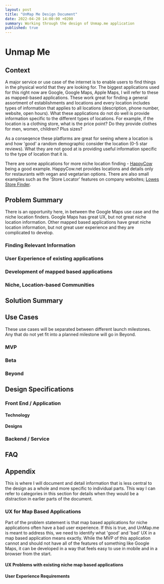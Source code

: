 ```yaml
---
layout: post
title: "UnMap Me Design Document"
date: 2022-04-20 14:00:00 +0200
summary: Working through the design of Unmap.me application
published: true
---
```


# Unmap Me

## Context

A major service or use case of the internet is to enable users to find things in the physical world that they are looking for. The biggest applications used for this right now are Google, Google Maps, Apple Maps, I will refer to these as mapped-based applications. These work great for finding a general assortment of establishments and locations and every location includes types of information that applies to all locations (description, phone number, website, open hours). What these applications do not do well is provide information specific to the different types of locations. For example, if the location is a clothing store, what is the price point? Do they provide clothes for men, women, children? Plus sizes?

As a conseqence these platforms are great for seeing where a location is and how 'good' a random demographic consider the location (0-5 star reviews). What they are not good at is providing useful information specific to the type of location that it is.

There are some applications for more niche location finding - [HappyCow](HappyCow.net) being a good example. HappyCow.net provides locations and details only for restaurants with vegan and vegetarian options. There are also small examples such as the 'Store Locator' features on company websites; [Lowes Store Finder](https://www.lowes.com/store/).

## Problem Summary

There is an opportunity here, in between the Google Maps use case and the niche location finders. Google Maps has great UX, but not great niche location information. Other mapped based applications have great niche location information, but not great user experience and they are complicated to develop.

### Finding Relevant Information

### User Experience of existing applications

### Development of mapped based applications

### Niche, Location-based Communities

## Solution Summary

## Use Cases

These use cases will be separated between different launch milestones. Any that do not yet fit into a planned milestone will go in Beyond.

### MVP

### Beta

### Beyond

## Design Specifications

### Front End / Application

#### Technology

#### Designs

### Backend / Service

## FAQ

## Appendix

This is where I will document and detail information that is less central to the design as a whole and more specific to individual parts. This way I can refer to categories in this section for details when they would be a distraction in earlier parts of the document.

### UX for Map Based Applications

Part of the problem statement is that map based applications for niche applications often have a bad user experience. If this is true, and UnMap.me is meant to address this, we need to identify what 'good' and 'bad' UX in a map based application means exactly. While the MVP of this application cannot and should not have all of the features of something like Google Maps, it can be developed in a way that feels easy to use in mobile and in a browser from the start.

#### UX Problems with existing niche map based applications

#### User Experience Requirements
